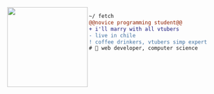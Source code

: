 <img align="left" height="185" src="https://walfiegif.files.wordpress.com/2020/11/out-transparent-21.gif"/>

```diff
~/ fetch
@@novice programming student@@
+ i'll marry with all vtubers
- live in chile
! coffee drinkers, vtubers simp expert
# 📖 web developer, computer science
```
